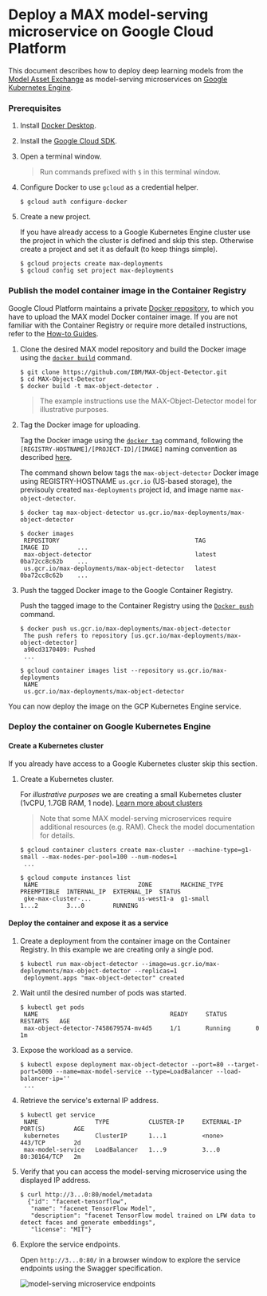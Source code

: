 # Deploy a MAX model-serving microservice on Google Cloud Platform

This document describes how to deploy deep learning models from the [Model Asset Exchange](https://developer.ibm.com/exchanges/models/) as model-serving microservices on [Google Kubernetes Engine](https://cloud.google.com/kubernetes-engine/).

### Prerequisites

1. Install [Docker Desktop](https://www.docker.com/products/docker-desktop).
2. Install the [Google Cloud SDK](https://cloud.google.com/sdk/).
3. Open a terminal window. 
   > Run commands prefixed with `$` in this terminal window.
4. Configure Docker to use `gcloud` as a credential helper.
   ```
   $ gcloud auth configure-docker
   ```
5. Create a new project.

   If you have already access to a Google Kubernetes Engine cluster use the project in which the cluster is defined and skip this step. Otherwise create a project and set it as default (to keep things simple).

   ```
   $ gcloud projects create max-deployments
   $ gcloud config set project max-deployments
   ```

### Publish the model container image in the Container Registry

Google Cloud Platform maintains a private [Docker repository](https://cloud.google.com/container-registry/), to which you have to upload the MAX model Docker container image. If you are not familiar with the Container Registry or require more detailed instructions, refer to the [How-to Guides](https://cloud.google.com/container-registry/docs/how-to).

1. Clone the desired MAX model repository and build the Docker image using the [`docker build`](https://docs.docker.com/engine/reference/commandline/build/) command. 

    ```
    $ git clone https://github.com/IBM/MAX-Object-Detector.git
    $ cd MAX-Object-Detector
    $ docker build -t max-object-detector .
    ```

   > The example instructions use the MAX-Object-Detector model for illustrative purposes. 

2. Tag the Docker image for uploading.

   Tag the Docker image using the [`docker tag`](https://docs.docker.com/engine/reference/commandline/tag/) command, following the `[REGISTRY-HOSTNAME]/[PROJECT-ID]/[IMAGE]` naming convention as described [here](https://cloud.google.com/container-registry/docs/pushing-and-pulling).
 
   The command shown below tags the `max-object-detector` Docker image using REGISTRY-HOSTNAME `us.gcr.io` (US-based storage), the previsouly created `max-deployments` project id, and image name `max-object-detector`. 

   ```
   $ docker tag max-object-detector us.gcr.io/max-deployments/max-object-detector

   $ docker images
    REPOSITORY                                      TAG                 IMAGE ID        ...    
    max-object-detector                             latest              0ba72cc8c62b    ...    
    us.gcr.io/max-deployments/max-object-detector   latest              0ba72cc8c62b    ...    
   ```

3. Push the tagged Docker image to the Google Container Registry.

   Push the tagged image to the Container Registry using the [`Docker push`](https://docs.docker.com/engine/reference/commandline/push/) command.
 
   ```
   $ docker push us.gcr.io/max-deployments/max-object-detector
    The push refers to repository [us.gcr.io/max-deployments/max-object-detector]
    a90cd3170409: Pushed  
    ...

   $ gcloud container images list --repository us.gcr.io/max-deployments
    NAME
    us.gcr.io/max-deployments/max-object-detector
   ```

You can now deploy the image on the GCP Kubernetes Engine service.

### Deploy the container on Google Kubernetes Engine


#### Create a Kubernetes cluster

If you already have access to a Google Kubernetes cluster skip this section.

1. Create a Kubernetes cluster. 

   For _illustrative purposes_ we are creating a small Kubernetes cluster (1vCPU, 1.7GB RAM, 1 node). [Learn more about clusters](https://cloud.google.com/kubernetes-engine/docs/how-to/creating-a-cluster)

   > Note that some MAX model-serving microservices require additional resources (e.g. RAM). Check the model documentation for details.

    ```
    $ gcloud container clusters create max-cluster --machine-type=g1-small --max-nodes-per-pool=100 --num-nodes=1
     ...

    $ gcloud compute instances list
     NAME                            ZONE        MACHINE_TYPE  PREEMPTIBLE  INTERNAL_IP  EXTERNAL_IP  STATUS
     gke-max-cluster-...             us-west1-a  g1-small                   1...2        3...0        RUNNING
    ```

#### Deploy the container and expose it as a service

1. Create a deployment from the container image on the Container Registry. In this example we are creating only a single pod.

   ```
   $ kubectl run max-object-detector --image=us.gcr.io/max-deployments/max-object-detector --replicas=1
    deployment.apps "max-object-detector" created
   ```

2. Wait until the desired number of pods was started.

   ```
   $ kubectl get pods
    NAME                                     READY     STATUS        RESTARTS   AGE
    max-object-detector-7458679574-mv4d5     1/1       Running       0          1m
   ```

3. Expose the workload as a service.

   ```
   $ kubectl expose deployment max-object-detector --port=80 --target-port=5000 --name=max-model-service --type=LoadBalancer --load-balancer-ip=''
    ...
   ```

4. Retrieve the service's external IP address.

   ```
   $ kubectl get service
    NAME                TYPE           CLUSTER-IP     EXTERNAL-IP      PORT(S)        AGE
    kubernetes          ClusterIP      1...1          <none>           443/TCP        2d
    max-model-service   LoadBalancer   1...9          3...0            80:30164/TCP   2m
   ```

5. Verify that you can access the model-serving microservice using the displayed IP address.

   ```
   $ curl http://3...0:80/model/metadata
     {"id": "facenet-tensorflow", 
      "name": "facenet TensorFlow Model", 
      "description": "facenet TensorFlow model trained on LFW data to detect faces and generate embeddings",
      "license": "MIT"}

6. Explore the service endpoints.

   Open `http://3...0:80/` in a browser window to explore the service endpoints using the Swagger specification.

   ![model-serving microservice endpoints](images/swagger.png)
